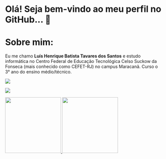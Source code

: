 # Olá! Seja bem-vindo ao meu perfil no GitHub... 👋

# Sobre mim:
<p>Eu me chamo <strong>Luís Henrique Batista Tavares dos Santos</strong> e estudo informática no Centro Federal de Educação Tecnológica Celso Suckow da Fonseca (mais conhecido como CEFET-RJ) no campus Maracanã. Curso o 3° ano do ensino médio/técnico.</p>

  <a href="mailto:luis.tavares@aluno.cefet-rj.br"><img src="https://img.shields.io/badge/Microsoft_Outlook-0078D4?style=for-the-badge&logo=microsoft-outlook&logoColor=white"></a>

<p align="left">
  <a href="https://skillicons.dev">
    <img src="https://skillicons.dev/icons?i=python,html,css,java,javascript,php,c,cpp" />
  </a>
</p>

<div align="left">
  <a href="https://github.com/LuisHTVRS">
  <img height="180em" src="https://github-readme-stats.vercel.app/api?username=LuisHTVRS&show_icons=true&theme=gruvbox&include_all_commits=true&count_private=true"/>
  <img height="180em" src="https://github-readme-stats.vercel.app/api/top-langs/?username=LuisHTVRS&layout=compact&langs_count=7&theme=gruvbox"/>
</div>
